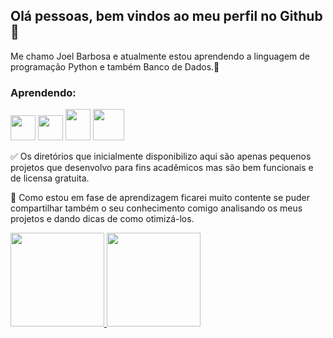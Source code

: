 ## Olá pessoas, bem vindos ao meu perfil no Github 👋
Me chamo Joel Barbosa e atualmente estou aprendendo a linguagem de programação Python e também Banco de Dados.🌱

### Aprendendo:
<img src="https://cdn.jsdelivr.net/gh/devicons/devicon/icons/python/python-original-wordmark.svg" width="40" height="40"/>                <img src="https://cdn.jsdelivr.net/gh/devicons/devicon/icons/git/git-original.svg" width="40" height="40"/>
                       <img src="https://cdn.jsdelivr.net/gh/devicons/devicon/icons/javascript/javascript-original.svg" width="40" height="50"/>                 <img src="https://cdn.jsdelivr.net/gh/devicons/devicon/icons/postgresql/postgresql-original-wordmark.svg" width="50" height="50"/>

          
          

✅ Os diretórios que inicialmente disponibilizo aqui são apenas pequenos projetos que desenvolvo para fins acadêmicos 
mas são bem funcionais e de licensa gratuita.

🔰 Como estou em fase de aprendizagem ficarei muito contente se puder compartilhar também o seu conhecimento comigo 
analisando os meus projetos e dando dicas de como otimizá-los.


<div>
<a href="https://github.com/seu-usuário-aqui">
<img height="150em" " src="https://github-readme-stats.vercel.app/api/top-langs/?username=joelbarbozza&layout=compact&langs_count=7&theme=dracula"/> <img height="150em" src="https://github-readme-stats.vercel.app/api?username=joelbarbozza&show_icons=true&theme=dracula&include_all_commits=true&count_private=true"/>
</div>
